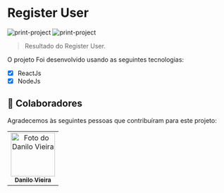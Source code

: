 # Register User


<!---Esses são exemplos. Veja https://shields.io para outras pessoas ou para personalizar este conjunto de escudos. Você pode querer incluir dependências, status do projeto e informações de licença aqui--->



<img src="./assents/print.png.png" widht="150px" alt="print-project">
<img src="./assents/print.png.png" widht="150px" alt="print-project">

>Resultado do Register User.

O projeto Foi desenvolvido usando as seguintes tecnologias:

- [x] ReactJs
- [x] NodeJs
## 🤝 Colaboradores

Agradecemos às seguintes pessoas que contribuíram para este projeto:

<table>
  <tr>
    <td align="center">
      <a href="#">
        <img src="https://avatars3.githubusercontent.com/u/31936044" width="100px;" alt="Foto do Danilo Vieira"/><br>
        <sub>
          <b>Danilo Vieira</b>
        </sub>
      </a>
    </td>
</table>

